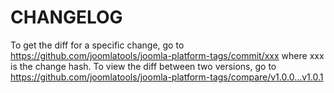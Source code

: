 CHANGELOG
=========

To get the diff for a specific change, go to https://github.com/joomlatools/joomla-platform-tags/commit/xxx where xxx is the
change hash. To view the diff between two versions, go to https://github.com/joomlatools/joomla-platform-tags/compare/v1.0.0...v1.0.1